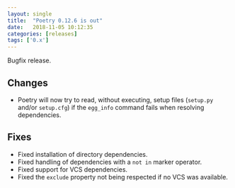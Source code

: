 ```yaml
---
layout: single
title:  "Poetry 0.12.6 is out"
date:   2018-11-05 10:12:35
categories: [releases]
tags: ['0.x']
---
```


Bugfix release.

## Changes

- Poetry will now try to read, without executing, setup files (`setup.py` and/or `setup.cfg`) if the `egg_info` command fails when resolving dependencies.


## Fixes

- Fixed installation of directory dependencies.
- Fixed handling of dependencies with a `not in` marker operator.
- Fixed support for VCS dependencies.
- Fixed the `exclude` property not being respected if no VCS was available.
